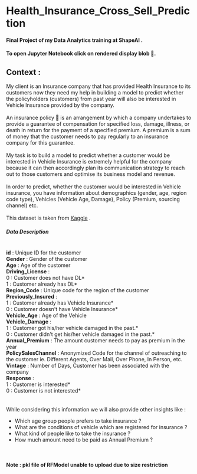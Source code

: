 # Health_Insurance_Cross_Sell_Prediction
<h4>Final Project of my Data Analytics training at ShapeAI .</h4>
<h4>To open Jupyter Notebook click on rendered display blob 📃.</h4>
<h2>Context :</h4>
My client is an Insurance company that has provided Health Insurance to its customers now they need my help in building a model to predict whether the policyholders (customers) from past year will also be interested in Vehicle Insurance provided by the company.<br>
<br>
An insurance policy 📜 is an arrangement by which a company undertakes to provide a guarantee of compensation for specified loss, damage, illness, or death in return for the payment of a specified premium. A premium is a sum of money that the customer needs to pay regularly to an insurance company for this guarantee.<br>
<br>
My task is to build a model to predict whether a customer would be interested in Vehicle Insurance is extremely helpful for the company because it can then accordingly plan its communication strategy to reach out to those customers and optimise its business model and revenue.<br>
<br>
In order to predict, whether the customer would be interested in Vehicle insurance, you have information about demographics (gender, age, region code type), Vehicles (Vehicle Age, Damage), Policy (Premium, sourcing channel) etc.<br>
<br>
This dataset is taken from <a href="https://www.kaggle.com/anmolkumar/health-insurance-cross-sell-prediction">Kaggle</a> . 
<br>
<h5>Data Description</h5>
<br>
<b>id</b> : Unique ID for the customer<br>
<b>Gender</b> : Gender of the customer<br>
<b>Age</b> : Age of the customer<br>
<b>Driving_License</b> :<br>
  0 : Customer does not have DL*<br>
  1 : Customer already has DL*<br>
<b>Region_Code</b> : Unique code for the region of the customer<br>
<b>Previously_Insured</b> :<br>
  1 : Customer already has Vehicle Insurance*<br>
  0 : Customer doesn't have Vehicle Insurance*<br>
<b>Vehicle_Age</b> : Age of the Vehicle<br>
<b>Vehicle_Damage</b> :<br>
  1 : Customer got his/her vehicle damaged in the past.*<br> 
  0 : Customer didn't get his/her vehicle damaged in the past.*<br>
<b>Annual_Premium</b> : The amount customer needs to pay as premium in the year<br>
<b>PolicySalesChannel</b> : Anonymized Code for the channel of outreaching to the customer ie. Different Agents, Over Mail, Over Phone, In Person, etc.<br>
<b>Vintage</b> : Number of Days, Customer has been associated with the company<br>
<b>Response</b> :<br>
  1 : Customer is interested*<br>
  0 : Customer is not interested*<br>
<br>
<br>
While considering this information we will also provide other insights like :

* Which age group people prefers to take insurance ?
* What are the conditions of vehicle which are registered for insurance ?
* What kind of people like to take the insurance ?
* How much amount need to be paid as Annual Premium ?
<br>
<h4>Note : pkl file of RFModel unable to upload due to size restriction</h4>
